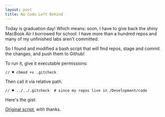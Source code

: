 ```yaml
---
layout: post
title: No Code Left Behind
---
```


Today is graduation day!  Which means: soon, I have to give back the shiny MacBook Air I borrowed for school.  I have more than a hundred repos and many of my unfinished labs aren't committed.

So I found and modified a bash script that will find repos, stage and commit the changes, and push them to Github!

To run it, give it executable permissions:

    // ♥ chmod +x .gitcheck

Then call it via relative path.

    // ♥ ../../.gitcheck  # since my repos live in /Development/code

Here's the gist:

<script src="https://gist.github.com/jessicashannon/0a54c25c2c73889ead73.js"></script>

[Original script](https://astrofloyd.wordpress.com/2013/02/10/gitcheck-check-all-your-git-repositories-for-changes/), with thanks.
